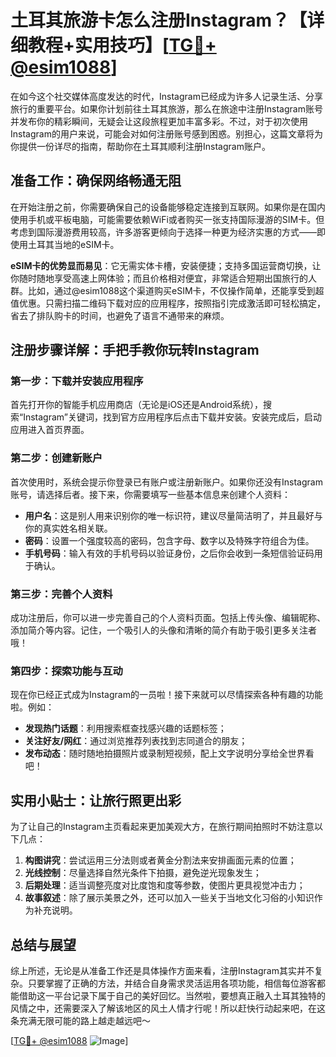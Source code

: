 # 土耳其旅游卡怎么注册Instagram？【详细教程+实用技巧】[[TG💪+ @esim1088](https://t.me/s/esim1088)]

在如今这个社交媒体高度发达的时代，Instagram已经成为许多人记录生活、分享旅行的重要平台。如果你计划前往土耳其旅游，那么在旅途中注册Instagram账号并发布你的精彩瞬间，无疑会让这段旅程更加丰富多彩。不过，对于初次使用Instagram的用户来说，可能会对如何注册账号感到困惑。别担心，这篇文章将为你提供一份详尽的指南，帮助你在土耳其顺利注册Instagram账户。

## 准备工作：确保网络畅通无阻

在开始注册之前，你需要确保自己的设备能够稳定连接到互联网。如果你是在国内使用手机或平板电脑，可能需要依赖WiFi或者购买一张支持国际漫游的SIM卡。但考虑到国际漫游费用较高，许多游客更倾向于选择一种更为经济实惠的方式——即使用土耳其当地的eSIM卡。

**eSIM卡的优势显而易见**：它无需实体卡槽，安装便捷；支持多国运营商切换，让你随时随地享受高速上网体验；而且价格相对便宜，非常适合短期出国旅行的人群。比如，通过@esim1088这个渠道购买eSIM卡，不仅操作简单，还能享受到超值优惠。只需扫描二维码下载对应的应用程序，按照指引完成激活即可轻松搞定，省去了排队购卡的时间，也避免了语言不通带来的麻烦。

## 注册步骤详解：手把手教你玩转Instagram

### 第一步：下载并安装应用程序
首先打开你的智能手机应用商店（无论是iOS还是Android系统），搜索“Instagram”关键词，找到官方应用程序后点击下载并安装。安装完成后，启动应用进入首页界面。

### 第二步：创建新账户
首次使用时，系统会提示你登录已有账户或注册新账户。如果你还没有Instagram账号，请选择后者。接下来，你需要填写一些基本信息来创建个人资料：

- **用户名**：这是别人用来识别你的唯一标识符，建议尽量简洁明了，并且最好与你的真实姓名相关联。
- **密码**：设置一个强度较高的密码，包含字母、数字以及特殊字符组合为佳。
- **手机号码**：输入有效的手机号码以验证身份，之后你会收到一条短信验证码用于确认。

### 第三步：完善个人资料
成功注册后，你可以进一步完善自己的个人资料页面。包括上传头像、编辑昵称、添加简介等内容。记住，一个吸引人的头像和清晰的简介有助于吸引更多关注者哦！

### 第四步：探索功能与互动
现在你已经正式成为Instagram的一员啦！接下来就可以尽情探索各种有趣的功能啦。例如：
- **发现热门话题**：利用搜索框查找感兴趣的话题标签；
- **关注好友/网红**：通过浏览推荐列表找到志同道合的朋友；
- **发布动态**：随时随地拍摄照片或录制短视频，配上文字说明分享给全世界看吧！

## 实用小贴士：让旅行照更出彩

为了让自己的Instagram主页看起来更加美观大方，在旅行期间拍照时不妨注意以下几点：
1. **构图讲究**：尝试运用三分法则或者黄金分割法来安排画面元素的位置；
2. **光线控制**：尽量选择自然光条件下拍摄，避免逆光现象发生；
3. **后期处理**：适当调整亮度对比度饱和度等参数，使图片更具视觉冲击力；
4. **故事叙述**：除了展示美景之外，还可以加入一些关于当地文化习俗的小知识作为补充说明。

## 总结与展望

综上所述，无论是从准备工作还是具体操作方面来看，注册Instagram其实并不复杂。只要掌握了正确的方法，并结合自身需求灵活运用各项功能，相信每位游客都能借助这一平台记录下属于自己的美好回忆。当然啦，要想真正融入土耳其独特的风情之中，还需要深入了解该地区的风土人情才行呢！所以赶快行动起来吧，在这条充满无限可能的路上越走越远吧～

[[TG💪+ @esim1088](https://t.me/s/esim1088) ![Image](https://i.postimg.cc/4NQfJmqS/Snipaste-2025-05-13-00-14-12.png)]